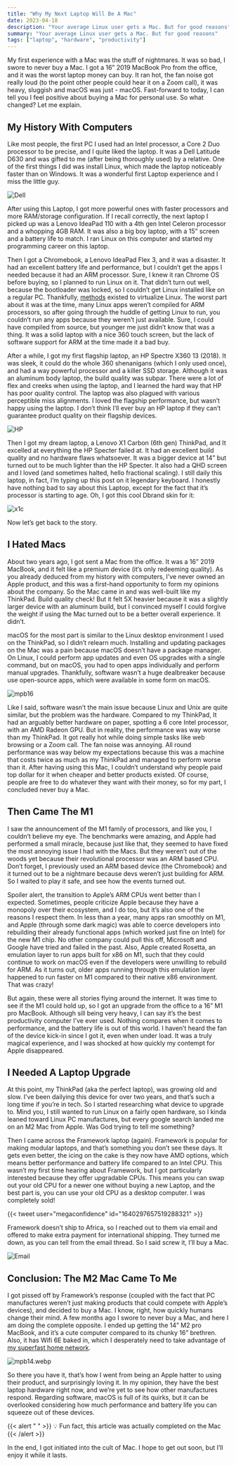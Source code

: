 ```yaml
---
title: "Why My Next Laptop Will Be A Mac"
date: 2023-04-18
description: "Your average Linux user gets a Mac. But for good reasons"
summary: "Your average Linux user gets a Mac. But for good reasons"
tags: ["laptop", "hardware", "productivity"]
---
```


My first experience with a Mac was the stuff of nightmares. It was so bad, I swore to never buy a Mac. I got a 16” 2019 MacBook Pro from the office, and it was the worst laptop money can buy. It ran hot, the fan noise got really loud (to the point other people could hear it on a Zoom call), it was heavy, sluggish and macOS was just - macOS. Fast-forward to today, I can tell you I feel positive about buying a Mac for personal use. So what changed? Let me explain.

## My History With Computers

Like most people, the first PC I used had an Intel processor, a Core 2 Duo processor to be precise, and I quite liked the laptop. It was a Dell Latitude D630 and was gifted to me (after being thoroughly used) by a relative. One of the first things I did was install Linux, which made the laptop noticeably faster than on Windows. It was a wonderful first Laptop experience and I miss the little guy.

![Dell](./images/dell.webp "My first computer")

After using this Laptop, I got more powerful ones with faster processors and more RAM/storage configuration. If I recall correctly, the next laptop I picked up was a Lenovo IdeaPad 110 with a 4th gen Intel Celeron processor and a whopping 4GB RAM. It was also a big boy laptop, with a 15” screen and a battery life to match. I ran Linux on this computer and started my programming career on this laptop. 

Then I got a Chromebook, a Lenovo IdeaPad Flex 3, and it was a disaster. It had an excellent battery life and performance, but I couldn’t get the apps I needed because it had an ARM processor. Sure, I knew it ran Chrome OS before buying, so I planned to run Linux on it. That didn’t turn out well, because the bootloader was locked, so I couldn’t get Linux installed like on a regular PC. Thankfully, [methods](https://github.com/dnschneid/crouton) existed to virtualize Linux. The worst part about it was at the time, many Linux apps weren’t compiled for ARM processors, so after going through the huddle of getting Linux to run, you couldn’t run any apps because they weren’t just available. Sure, I could have compiled from source, but younger me just didn’t know that was a thing. It was a solid laptop with a nice 360 touch screen, but the lack of software support for ARM at the time made it a bad buy.

After a while, I got my first flagship laptop, an HP Spectre X360 13 (2018). It was sleek, it could do the whole 360 shenanigans (which I only used once), and had a way powerful processor and a killer SSD storage. Although it was an aluminum body laptop, the build quality was subpar. There were a lot of flex and creeks when using the laptop, and I learned the hard way that HP has poor quality control. The laptop was also plagued with various perceptible miss alignments. I loved the flagship performance, but wasn’t happy using the laptop. I don’t think I’ll ever buy an HP laptop if they can’t guarantee product quality on their flagship devices.

![HP](./images/hp.webp "Looks sleek, but had a lot of quality control issues")

Then I got my dream laptop, a Lenovo  X1 Carbon (6th gen) ThinkPad, and It excelled at everything the HP Specter failed at. It had an excellent build quality and no hardware flaws whatsoever. It was a bigger device at 14” but turned out to be much lighter than the HP Specter. It also had a QHD screen and I loved (and sometimes halted, hello fractional scaling). I still daily this laptop, in fact, I’m typing up this post on it legendary keyboard. I honestly have nothing bad to say about this Laptop, except for the fact that it’s processor is starting to age. Oh, I got this cool Dbrand skin for it:

![x1c](./images/x1c.webp "The perfect laptop")

Now let’s get back to the story.

## I Hated Macs

About two years ago, I got sent a Mac from the office. It was a 16” 2019 MacBook, and it felt like a premium device (it’s only redeeming quality). As you already deduced from my history with computers, I’ve never owned an Apple product, and this was a first-hand opportunity to form my opinions about the company. So the Mac came in and was well-built like my ThinkPad. Build quality check! But it felt 5X heavier because it was a slightly larger device with an aluminum build, but I convinced myself I could forgive the weight if using the Mac turned out to be a better overall experience. It didn’t.

macOS for the most part is similar to the Linux desktop environment I used on the ThinkPad, so I didn’t relearn much. Installing and updating packages on the Mac was a pain because macOS doesn’t have a package manager. On Linux, I could perform app updates and even OS upgrades with a single command, but on macOS, you had to open apps individually and perform manual upgrades. Thankfully, software wasn’t a huge dealbreaker because use open-source apps, which were available in some form on macOS.

![mpb16](./images/mpb16.webp "First Mac")

Like I said, software wasn’t the main issue because Linux and Unix are quite similar, but the problem was the hardware. Compared to my ThinkPad, It had an arguably better hardware on paper, spotting a 6 core Intel processor, with an AMD Radeon GPU. But in reality, the performance was way worse than my ThinkPad. It got really hot while doing simple tasks like web browsing or a Zoom call. The fan noise was annoying. All round performance was way below my expectations because this was a machine that costs twice as much as my ThinkPad and managed to perform worse than it. After having using this Mac, I couldn’t understand why people paid top dollar for it when cheaper and better products existed.  Of course, people are free to do whatever they want with their money, so for my part, I concluded never buy a Mac.

## Then Came The M1

I saw the announcement of the M1 family of processors, and like you, I couldn’t believe my eye. The benchmarks were amazing, and Apple had performed a small miracle, because just like that, they seemed to have fixed the most annoying issue I had with the Macs. But they weren’t out of the woods yet because their revolutional processor was an ARM based CPU. Don’t forget, I previously used an ARM based device (the Chromebook) and it turned out to be a nightmare because devs weren’t just building for ARM. So I waited to play it safe, and see how the events turned out.

Spoiler alert, the transition to Apple’s ARM CPUs went better than I expected. Sometimes, people criticize Apple because they have a monopoly over their ecosystem, and I do too, but it’s also one of the reasons I respect them. In less than a year, many apps ran smoothly on M1, and Apple (through some dark magic) was able to coerce developers into rebuilding their already functional apps (which worked just fine on Intel) for the new M1 chip. No other company could pull this off, Microsoft and Google have tried and failed in the past. Also, Apple created Rosetta, an emulation layer to run apps built for x86 on M1, such that they could continue to work on macOS even if the developers were unwilling to rebuild for ARM. As it turns out, older apps running through this emulation layer happened to run faster on M1 compared to their native x86 environment. That was crazy!

But again, these were all stories flying around the internet. It was time to see if the M1 could hold up, so I got an upgrade from the office to a 16” M1 pro MacBook. Although sill being very heavy, I can say it’s the best productivity computer I’ve ever used. Nothing compares when it comes to performance, and the battery life is out of this world. I haven’t heard the fan of the device kick-in since I got it, even when under load. It was a truly magical experience, and I was shocked at how quickly my contempt for Apple disappeared.

## I Needed A Laptop Upgrade

At this point, my ThinkPad (aka the perfect laptop), was growing old and slow. I’ve been dailying this device for over two years, and that’s such a long time if you’re in tech. So I started researching what device to upgrade to. Mind you, I still wanted to run Linux on a fairly open hardware, so I kinda leaned toward Linux PC manufactures, but every google search landed me on an M2 Mac from Apple. Was God trying to tell me something?

Then I came across the Framework laptop (again). Framework is popular for making modular laptops, and that’s something you don’t see these days. It gets even better, the icing on the cake is they now have AMD options, which means better performance and battery life compared to an Intel CPU. This wasn’t my first time hearing about Framework, but I got particularly interested because they offer upgradable CPUs. This means you can swap out your old CPU for a newer one without buying a new Laptop, and the best part is, you can use your old CPU as a desktop computer. I was completely sold!

{{< tweet user="megaconfidence" id="1640297657519288321" >}}

Framework doesn’t ship to Africa, so I reached out to them via email and offered to make extra payment for international shipping. They turned me down, as you can tell from the email thread. So I said screw it, I’ll buy a Mac.

![Email](./images/email.webp "Conversation with Framework")

## Conclusion: The M2 Mac Came To Me

I got pissed off by Framework’s response (coupled with the fact that PC manufactures weren’t just making products that could compete with Apple’s devices), and decided to buy a Mac. I know, right, how quickly humans change their mind. A few months ago I swore to never buy a Mac, and here I am doing the complete opposite. I ended up getting the 14” M2 pro MacBook, and it’s a cute computer compared to its chunky 16” brethren. Also, it has Wifi 6E baked in, which I desperately need to take advantage of [my superfast home network](https://confidence.sh/blog/project-gigabit-benchmarks-and-lessons-learned/).

![mpb14.webp](./images/mpb14.webp "M2 Mac")

So there you have it, that’s how I went from being an Apple hatter to using their product, and surprisingly loving it. In my opinion, they have the best laptop hardware right now, and we’re yet to see how other manufactures respond. Regarding software, macOS is full of its quirks, but it can be overlooked considering how much performance and battery life you can squeeze out of these devices. 

{{< alert " " >}}
 💡 Fun fact, this article was actually completed on the Mac
{{< /alert >}}

In the end, I got initiated into the cult of Mac. I hope to get out soon, but I’ll enjoy it while it lasts.

